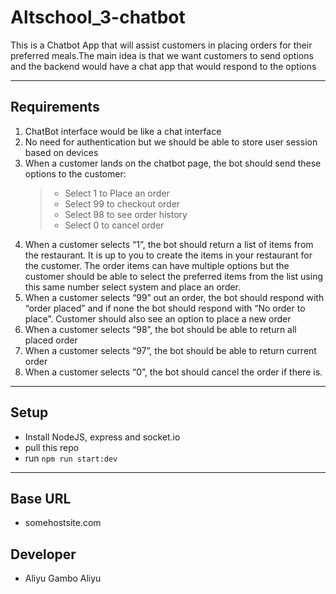 # Altschool_3-chatbot
This is a Chatbot App that will assist customers in placing orders for their preferred meals.The main idea is that we want customers to send options and the backend would have a chat app that would respond to the options

---

## Requirements
1. ChatBot interface would be like a chat interface
2. No need for authentication but we should be able to store user session based on devices
3. When a customer lands on the chatbot page, the bot should send these options to the customer:
    > - Select 1 to Place an order
    > - Select 99 to checkout order
    > - Select 98 to see order history
    > - Select 0 to cancel order
5. When a customer selects “1”, the bot should return a list of items from the restaurant. It is up to you to create the items in your restaurant for the customer. The order items can have multiple options but the customer should be able to select the preferred items from the list using this same number select system and place an order.
6. When a customer selects “99” out an order, the bot should respond with “order placed” and if none the bot should     respond with “No order to place”. Customer should also see an option to place a new order
7. When a customer selects “98”, the bot should be able to return all placed order
8. When a customer selects “97”, the bot should be able to return current order
9. When a customer selects “0”, the bot should cancel the order if there is.
---
## Setup
- Install NodeJS, express and socket.io
- pull this repo
- run `npm run start:dev`

---
## Base URL
- somehostsite.com

## Developer
- Aliyu Gambo Aliyu